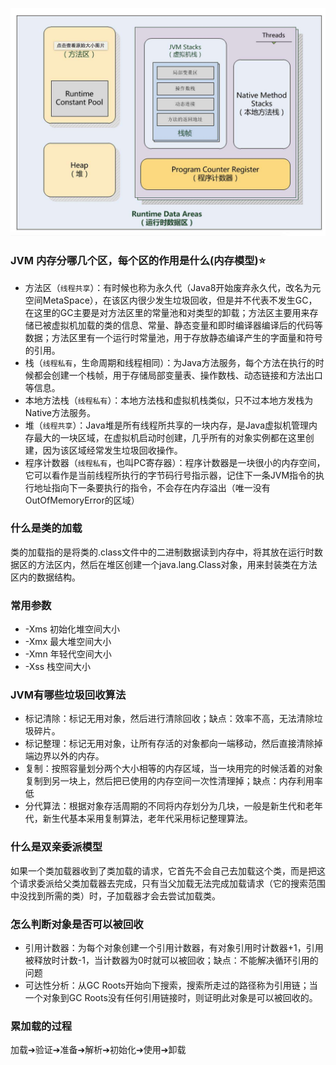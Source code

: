 ![alt text](jvm.png)
### JVM 内存分哪几个区，每个区的作用是什么(内存模型):star:
* 方法区（`线程共享`）：有时候也称为永久代（Java8开始废弃永久代，改名为元空间MetaSpace），在该区内很少发生垃圾回收，但是并不代表不发生GC，在这里的GC主要是对方法区里的常量池和对类型的卸载；方法区主要用来存储已被虚拟机加载的类的信息、常量、静态变量和即时编译器编译后的代码等数据；方法区里有一个运行时常量池，用于存放静态编译产生的字面量和符号的引用。
* 栈（`线程私有`，生命周期和线程相同）：为Java方法服务，每个方法在执行的时候都会创建一个栈帧，用于存储局部变量表、操作数栈、动态链接和方法出口等信息。
* 本地方法栈（`线程私有`）：本地方法栈和虚拟机栈类似，只不过本地方发栈为Native方法服务。
* 堆（`线程共享`）：Java堆是所有线程所共享的一块内存，是Java虚拟机管理内存最大的一块区域，在虚拟机启动时创建，几乎所有的对象实例都在这里创建，因为该区域经常发生垃圾回收操作。
* 程序计数器（`线程私有`，也叫PC寄存器）：程序计数器是一块很小的内存空间，它可以看作是当前线程所执行的字节码行号指示器，记住下一条JVM指令的执行地址指向下一条要执行的指令，不会存在内存溢出（唯一没有OutOfMemoryError的区域）
### 什么是类的加载
类的加载指的是将类的.class文件中的二进制数据读到内存中，将其放在运行时数据区的方法区内，然后在堆区创建一个java.lang.Class对象，用来封装类在方法区内的数据结构。
### 常用参数
* -Xms 初始化堆空间大小
* -Xmx 最大堆空间大小
* -Xmn 年轻代空间大小
* -Xss 栈空间大小
### JVM有哪些垃圾回收算法
* 标记清除：标记无用对象，然后进行清除回收；缺点：效率不高，无法清除垃圾碎片。
* 标记整理：标记无用对象，让所有存活的对象都向一端移动，然后直接清除掉端边界以外的内存。
* 复制：按照容量划分两个大小相等的内存区域，当一块用完的时候活着的对象复制到另一块上，然后把已使用的内存空间一次性清理掉；缺点：内存利用率低
* 分代算法：根据对象存活周期的不同将内存划分为几块，一般是新生代和老年代，新生代基本采用复制算法，老年代采用标记整理算法。
### 什么是双亲委派模型
如果一个类加载器收到了类加载的请求，它首先不会自己去加载这个类，而是把这个请求委派给父类加载器去完成，只有当父加载无法完成加载请求（它的搜索范围中没找到所需的类）时，子加载器才会去尝试加载类。
### 怎么判断对象是否可以被回收
* 引用计数器：为每个对象创建一个引用计数器，有对象引用时计数器+1，引用被释放时计数-1，当计数器为0时就可以被回收；缺点：不能解决循环引用的问题
* 可达性分析：从GC Roots开始向下搜索，搜索所走过的路径称为引用链；当一个对象到GC Roots没有任何引用链接时，则证明此对象是可以被回收的。
### 累加载的过程
加载➔验证➔准备➔解析➔初始化➔使用➔卸载
